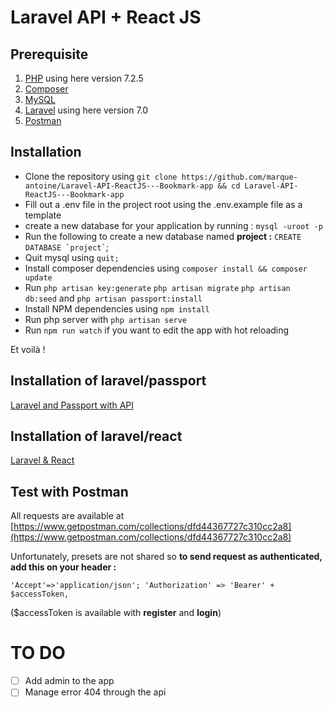﻿# Laravel API + React JS

## Prerequisite

1.  [PHP](https://www.php.net/) using here version 7.2.5
2.  [Composer](https://getcomposer.org/download/)
3.  [MySQL](https://www.mysql.com/)
4.  [Laravel](https://laravel.com/) using here version 7.0
5.  [Postman](https://www.postman.com/)

## Installation

-   Clone the repository using `git clone https://github.com/marque-antoine/Laravel-API-ReactJS---Bookmark-app && cd Laravel-API-ReactJS---Bookmark-app`
-   Fill out a .env file in the project root using the .env.example file as a template
-   create a new database for your application by running : `mysql -uroot -p`
-   Run the following to create a new database named **project :** `` CREATE DATABASE `project` ``;
-   Quit mysql using `quit;`
-   Install composer dependencies using `composer install && composer update`
-   Run `php artisan key:generate` `php artisan migrate` `php artisan db:seed` and `php artisan passport:install`
-   Install NPM dependencies using `npm install`
-   Run php server with `php artisan serve`
-   Run `npm run watch` if you want to edit the app with hot reloading

Et voilà !

## Installation of laravel/passport

[Laravel and Passport with API](https://laravel.com/docs/7.x/passport#consuming-your-api-with-javascript)

## Installation of laravel/react

[Laravel & React](https://laravel.com/docs/7.x/frontend#using-react)

## Test with Postman

All requests are available at [https://www.getpostman.com/collections/dfd44367727c310cc2a8](https://www.getpostman.com/collections/dfd44367727c310cc2a8)

Unfortunately, presets are not shared so **to send request as authenticated, add this on your header :**

`'Accept'=>'application/json'; 'Authorization' => 'Bearer' + $accessToken,`

(\$accessToken is available with **register** and **login**)

# TO DO

-   [ ] Add admin to the app
-   [ ] Manage error 404 through the api
